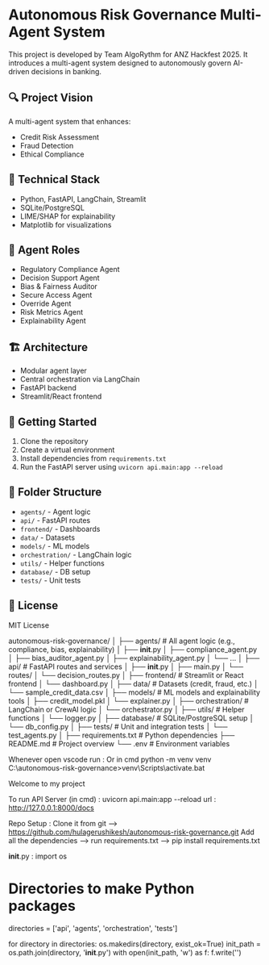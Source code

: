 # Autonomous Risk Governance Multi-Agent System

This project is developed by Team AlgoRythm for ANZ Hackfest 2025. It introduces a multi-agent system designed to autonomously govern AI-driven decisions in banking.

## 🔍 Project Vision
A multi-agent system that enhances:
- Credit Risk Assessment
- Fraud Detection
- Ethical Compliance

## 🧠 Technical Stack
- Python, FastAPI, LangChain, Streamlit
- SQLite/PostgreSQL
- LIME/SHAP for explainability
- Matplotlib for visualizations

## 🧩 Agent Roles
- Regulatory Compliance Agent
- Decision Support Agent
- Bias & Fairness Auditor
- Secure Access Agent
- Override Agent
- Risk Metrics Agent
- Explainability Agent

## 🏗️ Architecture
- Modular agent layer
- Central orchestration via LangChain
- FastAPI backend
- Streamlit/React frontend

## 🚀 Getting Started
1. Clone the repository
2. Create a virtual environment
3. Install dependencies from `requirements.txt`
4. Run the FastAPI server using `uvicorn api.main:app --reload`

## 📁 Folder Structure
- `agents/` - Agent logic
- `api/` - FastAPI routes
- `frontend/` - Dashboards
- `data/` - Datasets
- `models/` - ML models
- `orchestration/` - LangChain logic
- `utils/` - Helper functions
- `database/` - DB setup
- `tests/` - Unit tests

## 📄 License
MIT License



autonomous-risk-governance/
│
├── agents/                     # All agent logic (e.g., compliance, bias, explainability)
│   ├── __init__.py
│   ├── compliance_agent.py
│   ├── bias_auditor_agent.py
│   ├── explainability_agent.py
│   └── ...
│
├── api/                        # FastAPI routes and services
│   ├── __init__.py
│   ├── main.py
│   └── routes/
│       └── decision_routes.py
│
├── frontend/                   # Streamlit or React frontend
│   └── dashboard.py
│
├── data/                       # Datasets (credit, fraud, etc.)
│   └── sample_credit_data.csv
│
├── models/                     # ML models and explainability tools
│   ├── credit_model.pkl
│   └── explainer.py
│
├── orchestration/             # LangChain or CrewAI logic
│   └── orchestrator.py
│
├── utils/                      # Helper functions
│   └── logger.py
│
├── database/                   # SQLite/PostgreSQL setup
│   └── db_config.py
│
├── tests/                      # Unit and integration tests
│   └── test_agents.py
│
├── requirements.txt            # Python dependencies
├── README.md                   # Project overview
└── .env                        # Environment variables


Whenever open vscode run : Or in cmd
python -m venv venv 
C:\autonomous-risk-governance>venv\Scripts\activate.bat

Welcome to my project 

To run API Server (in cmd) : uvicorn api.main:app --reload
url : http://127.0.0.1:8000/docs



Repo Setup :
Clone it from git --> https://github.com/hulagerushikesh/autonomous-risk-governance.git
Add all the dependencies --> run requirements.txt --> pip install requirements.txt

__init__.py : 
import os

# Directories to make Python packages
directories = ['api', 'agents', 'orchestration', 'tests']

for directory in directories:
    os.makedirs(directory, exist_ok=True)
    init_path = os.path.join(directory, '__init__.py')
    with open(init_path, 'w') as f:
        f.write('')
